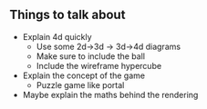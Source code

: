 ## Things to talk about
- Explain 4d quickly
  - Use some 2d->3d -> 3d->4d diagrams
  - Make sure to include the ball
  - Include the wireframe hypercube
- Explain the concept of the game
  - Puzzle game like portal
- Maybe explain the maths behind the rendering
